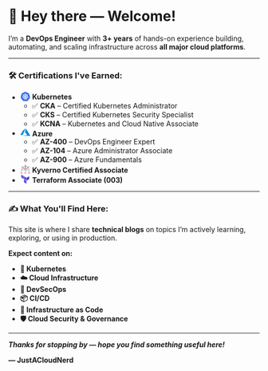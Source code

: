 # 👋 Hey there — Welcome!

I’m a **DevOps Engineer** with **3+ years** of hands-on experience building, automating, and scaling infrastructure across **all major cloud platforms**.

---

### 🛠️ Certifications I've Earned:
- <img src="images/k8s.svg" alt="Kubernetes" style="vertical-align: text-bottom;" width="20"/> **Kubernetes**
    - ✅ **CKA** – Certified Kubernetes Administrator  
    - ✅ **CKS** – Certified Kubernetes Security Specialist  
    - ✅ **KCNA** – Kubernetes and Cloud Native Associate  
- <img src="images/ms.svg" alt="azure" width="20"/> **Azure**
    - ✅ **AZ-400** – DevOps Engineer Expert   
    - ✅ **AZ-104** – Azure Administrator Associate  
    - ✅ **AZ-900** – Azure Fundamentals  
- <img src="images/kyverno.svg" alt="kyverno" style="vertical-align: text-bottom;" width="20"/> **Kyverno Certified Associate**  
- <img src="images/terraform.svg" alt="Terraform" style="vertical-align: text-bottom;" width="20"/> **Terraform Associate (003)**

---

### ✍️ What You'll Find Here:
This site is where I share **technical blogs** on topics I’m actively learning, exploring, or using in production.  

<strong>Expect content on:<strong> 
<!-- we can make the above as heading by putting **** -->

- 🔧 Kubernetes
- ☁️ Cloud Infrastructure
- 🔐 DevSecOps
- 📦 CI/CD
- 📜 Infrastructure as Code
- 🛡️ Cloud Security & Governance

---

*Thanks for stopping by — hope you find something useful here!*

— **JustACloudNerd**
